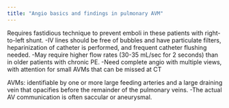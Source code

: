```yaml
---
title: "Angio basics and findings in pulmonary AVM"
---
```

Requires fastidious technique to prevent emboli in these patients with right-to-left shunt.
-IV lines should be free of bubbles and have particulate filters, heparinization of catheter is performed, and frequent catheter flushing needed.
-May require higher flow rates (30-35 mL/sec for 2 seconds) than in older patients with chronic PE.
-Need complete angio with multiple views, with attention for small AVMs that can be missed at CT

AVMs: identifiable by one or more large feeding arteries and a large draining vein that opacifies before the remainder of the pulmonary veins.
-The actual AV communication is often saccular or aneurysmal.

